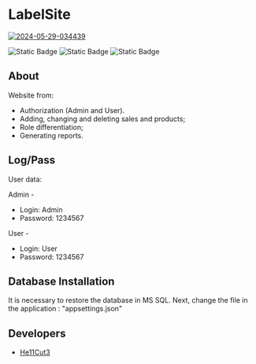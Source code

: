 # LabelSite
 
<a href="https://ibb.co/8jDM7ny"><img src="https://i.ibb.co/rZGkwKB/2024-05-29-034439.png" alt="2024-05-29-034439" border="0"></a>

![Static Badge](https://img.shields.io/badge/Framework-ASP.NET_6.0-purple?logo=dotnet) ![Static Badge](https://img.shields.io/badge/Language-C%23-purple?logo=csharp) ![Static Badge](https://img.shields.io/badge/DataBase-MSSQL-purple?logo=microsoftsqlserver)

## About

Website from:
* Authorization (Admin and User). 
* Adding, changing and deleting sales and products;
* Role differentiation;
* Generating reports.

## Log/Pass

User data:

Admin -
* Login: Admin
* Password: 1234567

User -
* Login: User
* Password: 1234567

## Database Installation

It is necessary to restore the database in MS SQL. Next, change the file in the application : "appsettings.json"

## Developers

- [He11Cut3](https://github.com/He11Cut3)
